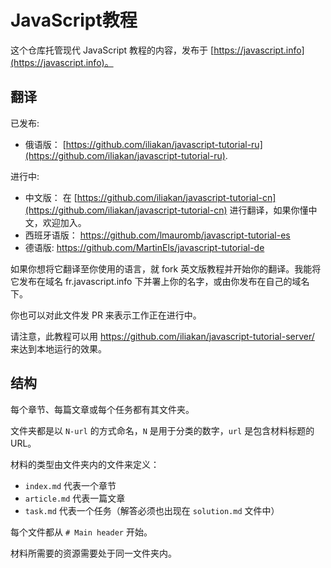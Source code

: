 
# JavaScript教程

这个仓库托管现代 JavaScript 教程的内容，发布于 [https://javascript.info](https://javascript.info)。

## 翻译

已发布:
- 俄语版： [https://github.com/iliakan/javascript-tutorial-ru](https://github.com/iliakan/javascript-tutorial-ru).


进行中:
- 中文版： 在 [https://github.com/iliakan/javascript-tutorial-cn](https://github.com/iliakan/javascript-tutorial-cn) 进行翻译，如果你懂中文，欢迎加入。
- 西班牙语版： https://github.com/lmauromb/javascript-tutorial-es
- 德语版: https://github.com/MartinEls/javascript-tutorial-de


如果你想将它翻译至你使用的语言，就 fork 英文版教程并开始你的翻译。我能将它发布在域名 fr.javascript.info 下并署上你的名字，或由你发布在自己的域名下。

你也可以对此文件发 PR 来表示工作正在进行中。

请注意，此教程可以用 <https://github.com/iliakan/javascript-tutorial-server/> 来达到本地运行的效果。

## 结构

每个章节、每篇文章或每个任务都有其文件夹。

文件夹都是以 `N-url` 的方式命名，`N` 是用于分类的数字，`url` 是包含材料标题的 URL。

材料的类型由文件夹内的文件来定义：

  - `index.md` 代表一个章节
  - `article.md` 代表一篇文章
  - `task.md` 代表一个任务（解答必须也出现在 `solution.md` 文件中）

每个文件都从 `# Main header` 开始。

材料所需要的资源需要处于同一文件夹内。
